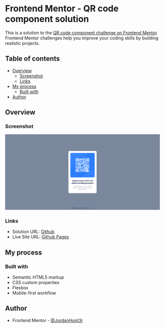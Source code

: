 # Frontend Mentor - QR code component solution

This is a solution to the [QR code component challenge on Frontend Mentor](https://www.frontendmentor.io/challenges/qr-code-component-iux_sIO_H). Frontend Mentor challenges help you improve your coding skills by building realistic projects. 

## Table of contents

- [Overview](#overview)
  - [Screenshot](#screenshot)
  - [Links](#links)
- [My process](#my-process)
  - [Built with](#built-with)
- [Author](#author)

## Overview

### Screenshot

![](./screenshot.png)

### Links

- Solution URL: [Github](https://github.com/Ciph-r/frontend-mentor/tree/main/qr-code-component-main)
- Live Site URL: [Github Pages](https://ciph-r.github.io/frontend-mentor/qr-code-component-main/index.html)

## My process

### Built with

- Semantic HTML5 markup
- CSS custom properties
- Flexbox
- Mobile-first workflow

## Author
- Frontend Mentor - [@JordanHunt3r](https://www.frontendmentor.io/profile/JordanHunt3r)
